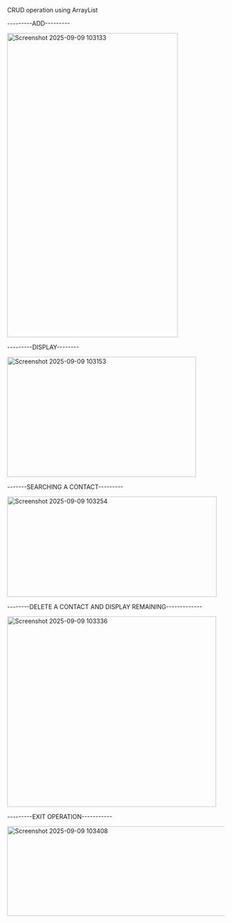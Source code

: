 CRUD operation using ArrayList

---------ADD---------

<img width="395" height="703" alt="Screenshot 2025-09-09 103133" src="https://github.com/user-attachments/assets/149f6538-a591-4038-91c0-bc241e53e09c" />

---------DISPLAY--------

<img width="437" height="278" alt="Screenshot 2025-09-09 103153" src="https://github.com/user-attachments/assets/a67fe4f3-fffa-4ca6-a28f-a32656fff932" />


-------SEARCHING A CONTACT---------

<img width="485" height="232" alt="Screenshot 2025-09-09 103254" src="https://github.com/user-attachments/assets/425f4a5c-895b-4356-81cd-068cd499988d" />


--------DELETE A CONTACT AND DISPLAY REMAINING-------------

<img width="484" height="440" alt="Screenshot 2025-09-09 103336" src="https://github.com/user-attachments/assets/538073a5-d078-4fa4-88e4-49be82c92a44" />

---------EXIT OPERATION-----------

<img width="516" height="207" alt="Screenshot 2025-09-09 103408" src="https://github.com/user-attachments/assets/6d964a57-e418-4aff-b0c8-4c6fe92a835c" />

